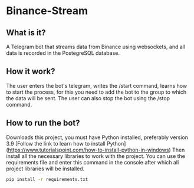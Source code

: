 # Binance-Stream

## What is it?

A Telegram bot that streams data from Binance using websockets, and all data is recorded in the PostegreSQL database.

## How it work?

The user enters the bot's telegram, writes the /start command, learns how to start the process, for this you need to add the bot to the group to which the data will be sent. The user can also stop the bot using the /stop command.

## How to run the bot?

Downloads this project, you must have Python installed, preferably version 3.9
[Follow the link to learn how to install Python] (https://www.tutorialspoint.com/how-to-install-python-in-windows)
Then install all the necessary libraries to work with the project. You can use the requirements file and enter this command in the console after which all project libraries will be installed.
```bash
pip install -r requirements.txt
```
